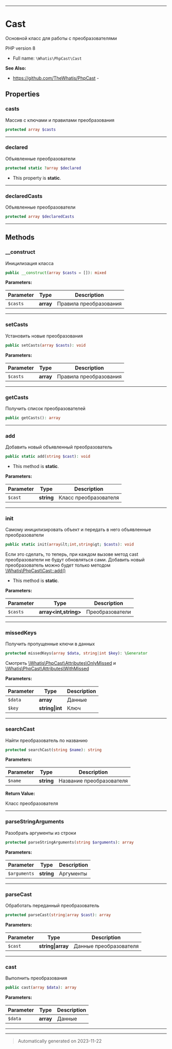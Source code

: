 ***

# Cast

Основной класс для работы
с преобразователями

PHP version 8
* Full name: `\Whatis\PhpCast\Cast`

**See Also:**

* https://github.com/TheWhatis/PhpCast - 



## Properties


### casts

Массив с ключами и правилами
преобразования

```php
protected array $casts
```






***

### declared

Объявленные преобразователи

```php
protected static ?array $declared
```



* This property is **static**.


***

### declaredCasts

Объявленные преобразователи

```php
protected array $declaredCasts
```






***

## Methods


### __construct

Иницилизация класса

```php
public __construct(array $casts = []): mixed
```








**Parameters:**

| Parameter | Type | Description |
|-----------|------|-------------|
| `$casts` | **array** | Правила преобразования |




***

### setCasts

Установить новые преобразования

```php
public setCasts(array $casts): void
```








**Parameters:**

| Parameter | Type | Description |
|-----------|------|-------------|
| `$casts` | **array** | Правила преобразования |




***

### getCasts

Получить список преобразователей

```php
public getCasts(): array
```











***

### add

Добавить новый объявленный
преобразователь

```php
public static add(string $cast): void
```



* This method is **static**.




**Parameters:**

| Parameter | Type | Description |
|-----------|------|-------------|
| `$cast` | **string** | Класс преобразователя |




***

### init

Самому иницилизировать объект
и передать в него объявленные
преобразователи

```php
public static init(array&lt;int,string&gt; $casts): void
```

Если это сделать, то теперь, при
каждом вызове метод cast преобразователи
не будут обновляться сами. Добавить
новый преобразователь можно
будет только методом [\Whatis\PhpCast\Cast::add()]()

* This method is **static**.




**Parameters:**

| Parameter | Type | Description |
|-----------|------|-------------|
| `$casts` | **array<int,string>** | Преобразователи |




***

### missedKeys

Получить пропущенные ключи в данных

```php
protected missedKeys(array $data, string|int $key): \Generator
```

Смотреть [\Whatis\PhpCast\Attributes\OnlyMissed]() и
[\Whatis\PhpCast\Attributes\WithMissed]()






**Parameters:**

| Parameter | Type | Description |
|-----------|------|-------------|
| `$data` | **array** | Данные |
| `$key` | **string&#124;int** | Ключ |




***

### searchCast

Найти преобразователь
по названию

```php
protected searchCast(string $name): string
```








**Parameters:**

| Parameter | Type | Description |
|-----------|------|-------------|
| `$name` | **string** | Название преобразователя |


**Return Value:**

Класс преобразователя



***

### parseStringArguments

Разобрать аргументы из строки

```php
protected parseStringArguments(string $arguments): array
```








**Parameters:**

| Parameter | Type | Description |
|-----------|------|-------------|
| `$arguments` | **string** | Аргументы |




***

### parseCast

Обработать переданный преобразователь

```php
protected parseCast(string|array $cast): array
```








**Parameters:**

| Parameter | Type | Description |
|-----------|------|-------------|
| `$cast` | **string&#124;array** | Данные преобразователя |




***

### cast

Выполнить преобразования

```php
public cast(array $data): array
```








**Parameters:**

| Parameter | Type | Description |
|-----------|------|-------------|
| `$data` | **array** | Данные |




***


***
> Automatically generated on 2023-11-22
